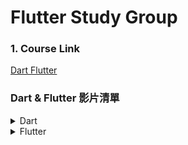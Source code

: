 # Flutter Study Group

### 1. Course Link

[Dart Flutter](https://www.bilibili.com/video/BV1S4411E7LY/?spm_id_from=333.337.search-card.all.click&vd_source=feb0e2b9eaf6e44eee2d9caa2c30a61e)

### Dart & Flutter 影片清單

<details>
<summary>Dart</summary>

<ol>
<li>[x] 01 Dart 介紹 - Win Mac 上面分別搭建 Dart、環境開發工具配置以及運行 Dart (7:20)</li>
<li>[x] 02 Dart 入口方法介紹 - Dart 打印、Dart註釋、Dart變量、常量申明、變量命名規則 (17:47) - James</li>
<li>[x] 03 Dart 的數據類型詳解 - int double String bool List Maps (39:20) - Roger</li>
<li>[x] 04 Dart 運算符 - 條件表達式、Dart 類型轉換 (35:07) -Beck</li>
<li>[x] 05 Dart 循環語句 - for while do ... while break continue 多維列表循環 (37:31) - Charles</li>
<li>[x] 06 Dart 集合類型 - List Set Map 詳解以及循環語句 forEach/ map/ where/ any/ every (41:13)</li>
<li>[x] 07 Dart 中的函數 - 函數的定義、可選參數、默認參數、命名參數、箭頭函數、匿名函數、閉包等 (30:47)</li>
<li>[x] 08 Dart 中的函數 - 箭頭函數、匿名函數、閉包等 (22:21)</li>
<li>[x] 09 Dart 中的對象 - 類 (36:21)</li>
<li>[ ] 10 Dart 中的類靜態成員、操作符、類的繼承 (31:12)</li>
<li>[ ] 11 Dart 中的抽象類、多態以及接口 (26:37)</li>
<li>[ ] 12 Dart 中個類實現多個接口 (15:11)</li>
<li>[ ] 13 Dart 中的泛型 - 泛型方法、泛型接口 (25:31)</li>
<li>[ ] 14 Dart 中的庫 - 自定義庫、系統庫、第三方庫 (20:31)</li>
<li>[ ] 15 Dart 2.13 之後的一些新特性 - Null safety、late 關鍵字、空類型聲明符?、非空斷言!、required 關鍵字 (30:02)</li>
<li>[ ] 16 Dart 性能優化之常量、identity 函數、常量構造函數詳解 (24:33)</li>
</ol>

</details>

<details>
<summary>Flutter</summary>

<ol>
<li>[ ] 17 Flutter 介紹 - Flutter Windows/Android 環境搭建、真機調試 (47:01)</li>
<li>[ ] 18 Flutter Android 真機器調試、虛擬機調試以及在 VScode 中開發 Flutter 應用 (22:42)</li>
<li>[ ] 19 Mac 電腦搭建 Flutter IOS 環境以及讓 Flutter 運行在 IOS 設備上 (30:08)</li>
<li>[ ] 20 Flutter 目錄結構介紹、入口、自定義widget、Center 組件、Text 組件、MaterialAPP 組件、Scaffold 組件 (30:32)</li>
<li>[ ] 21 Flutter Container 組件、Text 組件詳解 (45:05)</li>
<li>[ ] 22 Flutter 圖片組件 - Image、本地圖片、遠程圖片、圖片剪切 (28:50)</li>
<li>[ ] 23 Flutter ICON 圖標、自帶圖標和自訂義圖標 (27:33)</li>
<li>[ ] 24 Flutter ListView - 列表組件、普通列表、ICON 列表、圖文列表、可以滑動的水平列表 (33:27)</li>
<li>[ ] 25 Flutter ListView - 動態列表組件、以及循環動態數據 (24:43)</li>
<li>[ ] 26 Flutter Flutter GridViewr 及動態 GridView詳解 (35:18)</li>
<li>[ ] 27 Flutter 頁面佈局 - Padding Row Column Flex Expanded 組件詳解 (46:41)</li>
<li>[ ] 28 Flutter 頁面佈局 - Stack 層疊組件、Stack 與 Align Stack 與 Positioned 實規定位佈局 (35:34)</li>
<li>[ ] 29 Flutter AspectRadio Card CircleAvatar 組件</li>
<li>[ ] 30 Flutter 按鈕組件 - ElevatedButton、TextButton、OutlineButton、IconButton 詳解</li>
<li>[ ] 31 Flutter Wrap 組件 - 使用 Wrap 組件實現電商 APP 搜尋頁面佈局 (25:39)</li>
<li>[ ] 32 Flutter StatefulWidget 有狀態組件、頁面上綁定數據、改變頁面數據、實現計數器功能、動態列表 (30:56)</li>
<li>[ ] 33 Flutter Scaffold 屬性 - BottomNavigationBar 自定義底部導航條、以及實現頁面切換 (24:58)</li>
<li>[ ] 34 Flutter Scaffold 屬性 - FloatingActionButton 實現類似閒魚 APP 底部導航凸起按鈕 (19:57)</li>
<li>[ ] 35 Flutter Scaffold 屬性 - Drawer 側欄邊、DrawerHeader註解，以及在 Web Windows 不同平台調試程序 (30:48)</li>
<li>[ ] 36 Flutter AppBar/ TabBar/ TapBarView 實現頭條頂部滑動導航(上) (27:13)</li>
<li>[ ] 37 Flutter 底部 Tab 頁面中使用 TabBar/ TapBarView 自定義 KeepAliveWrapper 實現頭條頂部滑動導航(下) (39:01)</li>
<li>[ ] 38 Flutter 中的路由 - 普通路由、普通路由傳值(上) (22:47)</li>
<li>[ ] 39 Flutter 中的路由 - 命名路由、命名路由傳參(中) (39:54)</li>
<li>[ ] 40 Flutter 路由跳轉、路由替換、返回到根路由，通過 CupertinoPageRoute 配置統一風格的路由跳轉 (21:14)</li>
<li>[ ] 41 Flutter Dialog - AlertDialog、SimpleDialog、showModalBottomSheet、showToast (33:33)</li>
<li>[ ] 42 Flutter 自定義 Dialog (27:03)</li>
<li>[ ] 43 Flutter PageView 仿抖音滑動切換頁面、PageView 實現輪播圖 (45:36)</li>
<li>[ ] 44 Flutter PageView 實現動態輪播圖、PageController 以及 AutomaticKeepAliveClientMixin (33:44)</li>
<li>[ ] 45 Flutter key 以及通過 Flutter Key 獲取子 Widget 的狀態和方法 (42:35)</li>
<li>[ ] 46 Flutter AnimatedList 實現動態列表 (24:12)</li>
<li>[ ] 47 Flutter 動畫 - Flutter 隱式動畫詳解 (41:41)</li>
<li>[ ] 48 Flutter 動畫 - Flutter 顯式動畫詳解 (36:06)</li>
<li>[ ] 49 Animted 動畫以及交錯式動畫 (31:03)</li>
<li>[ ] 50 Flutter 動畫、Hero 動畫以及 Hero 動畫集合 Photo_view 實現類似朋友圈的圖片預覽 (40:12)</li>
<li>[ ] 51 [Getx 試聽]Flutter Getx 狀態管理介紹、Getx 介紹、Getx Dialog 主題管理 (24:20)</li>
<li>[ ] 52 [Getx 試聽]Flutter Getx 路由管理、路由跳轉、路由動畫、中間件 (29:57)</li>
<li>[ ] 53 [Getx 試聽]Flutter Getx 狀態管理、響應式狀態管理 (27:47)</li>
<li>[ ] 54 [Getx 試聽]Flutter Getx 狀態管理、依賴管理、GetxController、GetX Binding (28:44)</li>
<li>[ ] 55 Getx、GetView、GetxController、GetX Binding、GetxController 生命週期函數 (21:49)</li>
<li>[ ] 56 Flutter 結合 Getx 實現多語言配置，GetX GetUtils 工具類 (17:40)</li>
<li>[ ] 57 [APP 實戰第 14講試聽] IT 營 Flutter Getx 仿小米商城 APP 首頁熱銷甄選佈局(視聽) (34:24)</li>
</ol>

</details>
